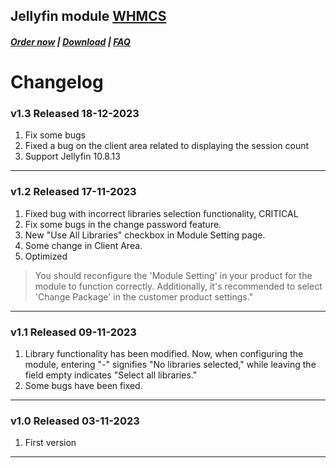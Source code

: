 ## Jellyfin module **[WHMCS](https://puqcloud.com/link.php?id=77)**

#####  [Order now](https://puqcloud.com/whmcs-module-jellyfin.php) | [Download](https://download.puqcloud.com/WHMCS/servers/PUQ_WHMCS-Jellyfin/) | [FAQ](https://faq.puqcloud.com/)

# Changelog

### v1.3 Released 18-12-2023
 
1. Fix some bugs
2. Fixed a bug on the client area related to displaying the session count
3. Support Jellyfin 10.8.13

- - - - - -

### v1.2 Released 17-11-2023
1. Fixed bug with incorrect libraries selection functionality, CRITICAL
2. Fix some bugs in the change password feature.
3. New "Use All Libraries" checkbox in Module Setting page.
4. Some change in Client Area.
5. Optimized

>You should reconfigure the 'Module Setting' in your product for the module to function correctly. Additionally, it's recommended to select 'Change Package' in the customer product settings."

- - - - - -

### v1.1 Released 09-11-2023
1. Library functionality has been modified. Now, when configuring the module, entering "-" signifies "No libraries selected," while leaving the field empty indicates "Select all libraries."
2. Some bugs have been fixed.

- - - - - -

### v1.0 Released 03-11-2023

1. First version

- - - - - -

